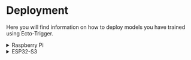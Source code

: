 # Deployment

Here you will find information on how to deploy models you have trained using Ecto-Trigger. 

<details> <summary>Raspberry Pi</summary>

To execute the models on Raspberry Pi systems, you can choose to use the Tensorflow or TFLite runtime (reccomended). To use the TFLite runtime, check out the guidance [here](https://ai.google.dev/edge/litert/microcontrollers/python). Basic steps:

(On RPi)
```
python3 -m pip install tflite-runtime
```

Using Python, you can execute a quantised inference: 
```
import numpy as np
from model_loader import ModelLoader

q_model = ModelLoader.load_tflite_model("model_weights/8/quant/8_int8.tflite")

input_image_array = np.random.uniform(0, 255, size=(q_model.get_input_details()[0]["shape"][1:])).astype(np.uint8)
input_image_array = np.expand_dims(input_image_array, axis=0)

q_model.set_tensor(q_model.get_input_details()[0]["index"], input_image_array)
q_model.invoke()

output = q_model.get_tensor(q_model.get_output_details()[0]["index"])
print(output[0]) # remember that the output will be in confidence range 0-255
```

</details>

<details >
  <summary>ESP32-S3</summary>

So far, we have found success deploying Ecto-Trigger to ESP32-S3 devices using the [ESP-NN library](https://github.com/espressif/esp-nn) to accelerate inference time for TFLite models. This is a much more involved process and requires quite a lot of background research and debugging. We hope to provide a library for this in the future to make things easier. For now, here are basic steps we took to enable this. 

### Development Environment

First you must set up a development environment which allows you to compile and run code for Espressive devices. Follow the [guidance from Espressive](https://docs.espressif.com/projects/esp-idf/en/stable/esp32s3/get-started/index.html) to get the esp idf. Details are given below for Ubuntu users:

Dependencies:

```
sudo apt-get install git wget flex bison gperf python3 python3-pip python3-venv cmake ninja-build ccache libffi-dev libssl-dev dfu-util libusb-1.0-0
```
Download
```
mkdir -p ~/esp
cd ~/esp
git clone -b v5.4 --recursive https://github.com/espressif/esp-idf.git
```
Install 
```
cd ~/esp/esp-idf
./install.sh esp32s3

```
### Using the idf

First, set environment variabes:
```
. $HOME/esp/esp-idf/export.sh
```
This ensures the `IDF_PATH` environment variable is set, allowing you to use `idf.py`. You must do this each time you open a new shell. 

### Person detection
Espressive already provide an example which runs a person detection neural network in thier code, we can modify this to run our own models. 

Get the example code:
```
cd ~/esp
cp -r $IDF_PATH/examples/get-started/person_detection .
```

Configure the project: 
```
cd ~/esp/hello_world
idf.py set-target esp32s3
idf.py menuconfig
```
A menu will now appear, allowing you to control the configuration of the ESP32-S3. It is important to enable PSRAM here as the Ecto-Trigger models are larger than can be allocated in the standard amount of SRAM on ESP32-S3. In the future, it would be interesting to reduce model sizes such that this isn't required. To enable the PSRAM, follow instructions [here](https://docs.espressif.com/projects/esp-idf/en/release-v4.4/esp32s3/api-guides/flash_psram_config.html): "Enable the CONFIG_ESP32S3_SPIRAM_SUPPORT under Component config / ESP32-S3-Specific menu.". 

Next, give the project a build and flash it to the plugged in board to ensure there are no issues:
```
idf.py build
idf.py flash
```
You can also check the output to see runtime errors or programme outputs
```
idf.py monitor
```

### Modification
All being well, we can modify the `person_detection` code for use with Ecto-Trigger models. First, parse the quantised `.tflite` models into C data arrays.
```
xxd -i /path/to/model.tflite > model.cc
```
You also have to make a C header file for this. To make things easier, we provide these header files and C data arrays for our trained models in the [model_weights](../model_weights/) directory (e.g. `model_weights/8/quant/8_model_data.cc` or `.h`). 

Add these files to the `main` directory, all the modifications will be in here. 

Finally, replace the `main_functions.cc` file with our modified one provided [here](./esp32s3), and do the same for `CMakeLists.txt`. This concludes the modifications, the programme will now execute one of the Eco-Trigger models. 

You can build the code with the model that you want using:
```
idf.py build -DMODEL=<number>
idf.py flash
idf.py monitor
```
Finally, setting up the camera compatibility will be different depending on the development board configuration. You may have to look at the pinout and modify `app_camera_esp.h`, we have provided ours for reference. The following config worked for us:
```
#define CAMERA_MODULE_NAME "ESP-S3-EYE"
#define CAMERA_PIN_PWDN -1
#define CAMERA_PIN_RESET 18 //-1

#define CAMERA_PIN_VSYNC 6
#define CAMERA_PIN_HREF 7
#define CAMERA_PIN_PCLK 13
#define CAMERA_PIN_XCLK 14

#define CAMERA_PIN_SIOD 4
#define CAMERA_PIN_SIOC 5

#define CAMERA_PIN_D0 11
#define CAMERA_PIN_D1 9
#define CAMERA_PIN_D2 8
#define CAMERA_PIN_D3 10
#define CAMERA_PIN_D4 12
#define CAMERA_PIN_D5 17 //18
#define CAMERA_PIN_D6 16 //17
#define CAMERA_PIN_D7 15 //16
```
</details>




